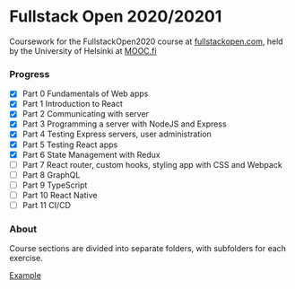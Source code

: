 # Fullstack Open 2020/20201
Coursework for the FullstackOpen2020 course at [fullstackopen.com](https://www.fullstackopen.com), held by the University of Helsinki at [MOOC.fi](https://www.mooc.fi)

### Progress

- [x] Part 0 Fundamentals of Web apps
- [x] Part 1 Introduction to React
- [x] Part 2 Communicating with server
- [x] Part 3 Programming a server with NodeJS and Express
- [x] Part 4 Testing Express servers, user administration
- [x] Part 5 Testing React apps
- [x] Part 6 State Management with Redux
- [ ] Part 7 React router, custom hooks, styling app with CSS and Webpack
- [ ] Part 8 GraphQL
- [ ] Part 9 TypeScript
- [ ] Part 10 React Native
- [ ] Part 11 CI/CD

### About
Course sections are divided into separate folders, with subfolders for each exercise.

[Example](
https://github.com/fullstack-hy2020/palauitusrepositorio
)


